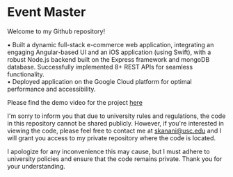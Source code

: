 # Event Master
Welcome to my Github repository!

•  Built a dynamic full-stack e-commerce web application, integrating an engaging Angular-based UI and an iOS application (using Swift), with a robust Node.js backend built on the Express framework and mongoDB database. Successfully implemented 8+ REST APIs for seamless functionality.<br>
•  Deployed application on the Google Cloud platform for optimal performance and accessibility.

Please find the demo video for the project [here](https://drive.google.com/file/d/1YELsaMmB-msMR7YwbiaHz_O5f8PoadBd/view?usp=sharing)

I'm sorry to inform you that due to university rules and regulations, the code in this repository cannot be shared publicly. However, if you're interested in viewing the code, please feel free to contact me at <a href="mailto:skanani@usc.edu?">skanani@usc.edu</a> and I will grant you access to my private repository where the code is located.

I apologize for any inconvenience this may cause, but I must adhere to university policies and ensure that the code remains private. Thank you for your understanding.
